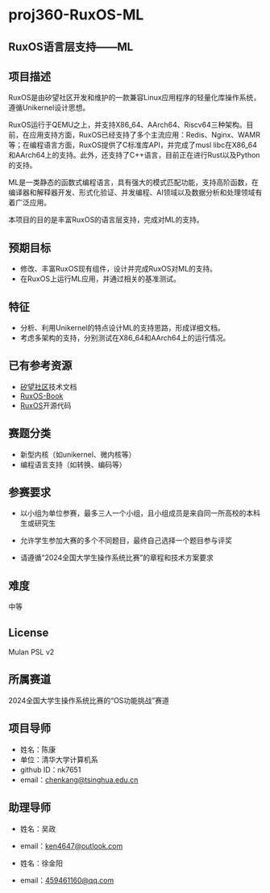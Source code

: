 # proj360-RuxOS-ML
## RuxOS语言层支持——ML

## 项目描述

RuxOS是由矽望社区开发和维护的一款兼容Linux应用程序的轻量化库操作系统，遵循Unikernel设计思想。

RuxOS运行于QEMU之上，并支持X86_64、AArch64、Riscv64三种架构。目前，在应用支持方面，RuxOS已经支持了多个主流应用：Redis、Nginx、WAMR等；在编程语言方面，RuxOS提供了C标准库API，并完成了musl libc在X86_64和AArch64上的支持。此外，还支持了C++语言，目前正在进行Rust以及Python的支持。

ML是一类静态的函数式编程语言，具有强大的模式匹配功能，支持高阶函数，在编译器和解释器开发、形式化验证、并发编程、AI领域以及数据分析和处理领域有着广泛应用。

本项目的目的是丰富RuxOS的语言层支持，完成对ML的支持。

## 预期目标

- 修改、丰富RuxOS现有组件，设计并完成RuxOS对ML的支持。
- 在RuxOS上运行ML应用，并通过相关的基准测试。

## 特征

- 分析、利用Unikernel的特点设计ML的支持思路，形成详细文档。
- 考虑多架构的支持，分别测试在X86\_64和AArch64上的运行情况。

## 已有参考资源

- [矽望社区](https://syswonder.org/#/)技术文档
- [RuxOS-Book](https://ruxos.syswonder.org)
- [RuxOS](https://github.com/syswonder/ruxos)开源代码

## 赛题分类

- 新型内核（如unikernel、微内核等）
- 编程语言支持（如转换、编码等）

## 参赛要求

- 以小组为单位参赛，最多三人一个小组，且小组成员是来自同一所高校的本科生或研究生

- 允许学生参加大赛的多个不同题目，最终自己选择一个题目参与评奖

- 请遵循“2024全国大学生操作系统比赛”的章程和技术方案要求

## 难度

中等

## License

Mulan PSL v2

## 所属赛道

2024全国大学生操作系统比赛的“OS功能挑战”赛道

## 项目导师

- 姓名：陈康
- 单位：清华大学计算机系
- github ID：nk7651
- email：chenkang@tsinghua.edu.cn

## 助理导师

- 姓名：吴政
- email：ken4647@outlook.com

- 姓名：徐金阳
- email：459461160@qq.com
